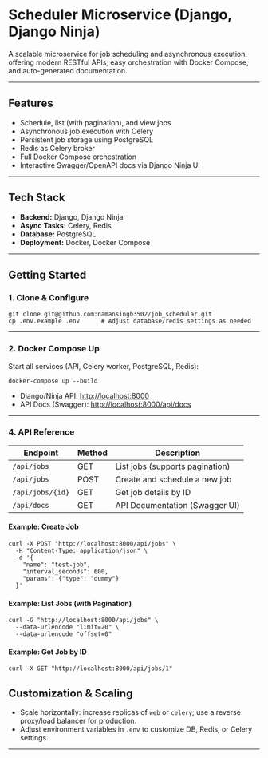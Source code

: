 # Scheduler Microservice (Django, Django Ninja)

A scalable microservice for job scheduling and asynchronous execution, offering modern RESTful APIs, easy orchestration with Docker Compose, and auto-generated documentation.

---

## Features

- Schedule, list (with pagination), and view jobs
- Asynchronous job execution with Celery
- Persistent job storage using PostgreSQL
- Redis as Celery broker
- Full Docker Compose orchestration
- Interactive Swagger/OpenAPI docs via Django Ninja UI

---

## Tech Stack

- **Backend:** Django, Django Ninja
- **Async Tasks:** Celery, Redis
- **Database:** PostgreSQL
- **Deployment:** Docker, Docker Compose

---

## Getting Started

### 1. Clone & Configure

```
git clone git@github.com:namansingh3502/job_schedular.git
cp .env.example .env      # Adjust database/redis settings as needed
```

---

### 2. Docker Compose Up

Start all services (API, Celery worker, PostgreSQL, Redis):

```
docker-compose up --build
```

- Django/Ninja API: [http://localhost:8000](http://localhost:8000)
- API Docs (Swagger): [http://localhost:8000/api/docs](http://localhost:8000/api/docs)

---

### 4. API Reference

| Endpoint         | Method | Description                               |
|------------------|--------|-------------------------------------------|
| `/api/jobs`      | GET    | List jobs (supports pagination)           |
| `/api/jobs`      | POST   | Create and schedule a new job             |
| `/api/jobs/{id}` | GET    | Get job details by ID                     |
| `/api/docs`      | GET    | API Documentation (Swagger UI)            |

#### Example: Create Job

```
curl -X POST "http://localhost:8000/api/jobs" \
  -H "Content-Type: application/json" \
  -d '{
    "name": "test-job",
    "interval_seconds": 600,
    "params": {"type": "dummy"}
  }'
```

#### Example: List Jobs (with Pagination)

```
curl -G "http://localhost:8000/api/jobs" \
  --data-urlencode "limit=20" \
  --data-urlencode "offset=0"
```

#### Example: Get Job by ID

```
curl -X GET "http://localhost:8000/api/jobs/1"
```


## Customization & Scaling

- Scale horizontally: increase replicas of `web` or `celery`; use a reverse proxy/load balancer for production.
- Adjust environment variables in `.env` to customize DB, Redis, or Celery settings.

---
